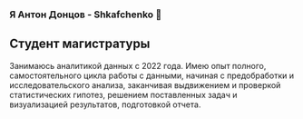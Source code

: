 ### Я Антон Донцов - Shkafchenko 👋

## Студент магистратуры
Занимаюсь аналитикой данных с 2022 года. Имею опыт полного, самостоятельного цикла работы с данными, начиная с предобработки и исследовательского анализа, заканчивая выдвижением и проверкой статистических гипотез, решением поставленных задач и визуализацией результатов, подготовкой отчета.
